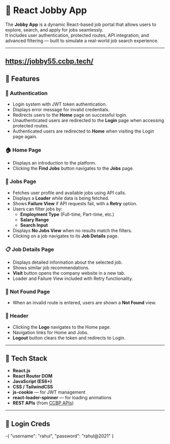 # 💼 React Jobby App

The **Jobby App** is a dynamic React-based job portal that allows users to explore, search, and apply for jobs seamlessly.  
It includes user authentication, protected routes, API integration, and advanced filtering — built to simulate a real-world job search experience.

---
<a>https://jobby55.ccbp.tech/</a>
---

## 🚀 Features

### 🔐 Authentication
- Login system with JWT token authentication.
- Displays error message for invalid credentials.
- Redirects users to the **Home** page on successful login.
- Unauthenticated users are redirected to the **Login** page when accessing protected routes.
- Authenticated users are redirected to **Home** when visiting the Login page again.

### 🏠 Home Page
- Displays an introduction to the platform.
- Clicking the **Find Jobs** button navigates to the **Jobs** page.

### 💼 Jobs Page
- Fetches user profile and available jobs using API calls.
- Displays a **Loader** while data is being fetched.
- Shows **Failure View** if API requests fail, with a **Retry** option.
- Users can filter jobs by:
  - **Employment Type** (Full-time, Part-time, etc.)
  - **Salary Range**
  - **Search Input**
- Displays **No Jobs View** when no results match the filters.
- Clicking on a job navigates to its **Job Details** page.

### 📋 Job Details Page
- Displays detailed information about the selected job.
- Shows similar job recommendations.
- **Visit** button opens the company website in a new tab.
- Loader and Failure View included with Retry functionality.

### 🚫 Not Found Page
- When an invalid route is entered, users are shown a **Not Found** view.

### 🧭 Header
- Clicking the **Logo** navigates to the Home page.
- Navigation links for Home and Jobs.
- **Logout** button clears the token and redirects to Login.

---

## 🧱 Tech Stack

- **React.js**
- **React Router DOM**
- **JavaScript (ES6+)**
- **CSS / TailwindCSS**
- **js-cookie** — for JWT management  
- **react-loader-spinner** — for loading animations
- **REST APIs** (from [CCBP APIs](https://apis.ccbp.in))

---

## 🔗 Login Creds
  -{ "username": "rahul", "password": "rahul@2021" }

